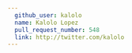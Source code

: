 ```yaml
---
  github_user: kalolo
  name: Kalolo Lopez
  pull_request_number: 548
  link: http://twitter.com/kalolo
---
```

